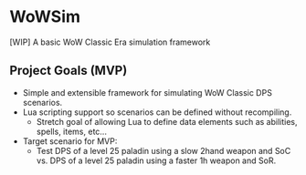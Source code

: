 # WoWSim
[WIP] A basic WoW Classic Era simulation framework

## Project Goals (MVP)
* Simple and extensible framework for simulating WoW Classic DPS scenarios.
* Lua scripting support so scenarios can be defined without recompiling.
	* Stretch goal of allowing Lua to define data elements such as abilities, spells, items, etc...
* Target scenario for MVP:
	* Test DPS of a level 25 paladin using a slow 2hand weapon and SoC vs. DPS of a level 25 paladin using a faster 1h weapon and SoR.